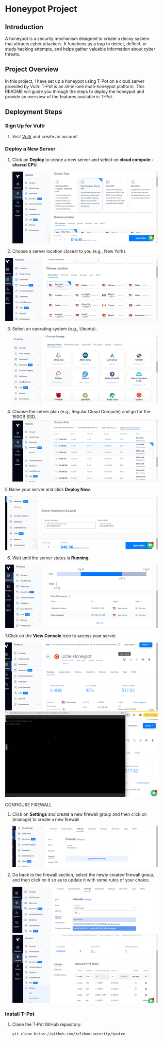 # Honeypot Project

## Introduction
A honeypot is a security mechanism designed to create a decoy system that attracts cyber attackers. It functions as a trap to detect, deflect, or study hacking attempts, and helps gather valuable information about cyber threats.

## Project Overview
In this project, I have set up a honeypot using T-Pot on a cloud server provided by Vultr. T-Pot is an all-in-one multi-honeypot platform. This README will guide you through the steps to deploy the honeypot and provide an overview of the features available in T-Pot.

## Deployment Steps

### Sign Up for Vultr
1. Visit [Vultr](https://my.vultr.com/) and create an account.

### Deploy a New Server
1. Click on **Deploy** to create a new server and select on **cloud compute - shared CPU**.

   ![Cloud Compute - Shared CPU](https://github.com/matthewobiora/Risk-Assessment-Report/blob/main/1.png?raw=true) <!-- Replace with your actual image path -->

2.  Choose a server location closest to you (e.g., New York).

   ![Select Server Location](https://github.com/matthewobiora/Risk-Assessment-Report/blob/main/2.png?raw=true) <!-- Replace with your actual image path -->

3. Select an operating system (e.g., Ubuntu).

   ![Select Server Image](https://github.com/matthewobiora/Risk-Assessment-Report/blob/main/3.png?raw=true) <!-- Replace with your actual image path -->

4. Choose the server plan (e.g., Regular Cloud Compute) and go for the 160GB SSD.
   ![Select Server Plan](https://github.com/matthewobiora/Risk-Assessment-Report/blob/main/4.png?raw=true) <!-- Replace with your actual image path -->


5.Name your server and click **Deploy Now**.


   ![Name and Deploy Server](https://github.com/matthewobiora/Risk-Assessment-Report/blob/main/servername.png?raw=true) <!-- Replace with your actual image path -->

6.  Wait until the server status is **Running**.

   ![Server Running](https://github.com/matthewobiora/Risk-Assessment-Report/blob/main/7.png?raw=true) <!-- Replace with your actual image path -->

7.Click on the **View Console** icon to access your server.

   ![View Console](https://github.com/matthewobiora/Risk-Assessment-Report/blob/main/8.png?raw=true)    ![View Console](https://github.com/matthewobiora/Risk-Assessment-Report/blob/main/9.png?raw=true)<!-- Replace with your actual image path -->

 CONFIGURE FIREWALL
1. Click on **Settings** and create a new firewall group and then click on (manage) to create a new firewall

   ![Create Firewall Group](https://github.com/matthewobiora/Risk-Assessment-Report/blob/main/10.png?raw=true) <!-- Replace with your actual image path -->


2. Go back to the firewall section, select the newly created firewall group, and then click on it so as to update it with some rules of your choice.

   ![Update Firewall](https://github.com/matthewobiora/Risk-Assessment-Report/blob/main/11.png?raw=true) ![Update Firewall](https://github.com/matthewobiora/Risk-Assessment-Report/blob/main/firewall%20rules.png?raw=true)<!-- Replace with your actual image path -->


### Install T-Pot
1. Clone the T-Pot GitHub repository:
   ```bash
   git clone https://github.com/telekom-security/tpotce
